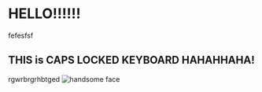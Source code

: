# HELLO!!!!!!
fefesfsf
## THIS is CAPS LOCKED KEYBOARD HAHAHHAHA!
rgwrbrgrhbtged
![handsome face](https://upload.wikimedia.org/wikipedia/en/7/73/Trollface.png)
